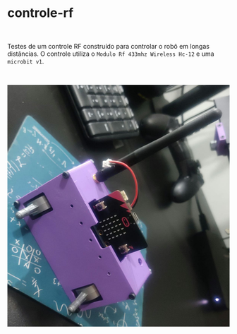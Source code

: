 # **controle-rf**

<br>

Testes de um controle RF construído para controlar o robô em longas distâncias. O controle utiliza o `Modulo Rf 433mhz Wireless Hc-12` e uma `microbit v1`.

<br>


![trekking vista da base e suporte da base](./01.jpg)

